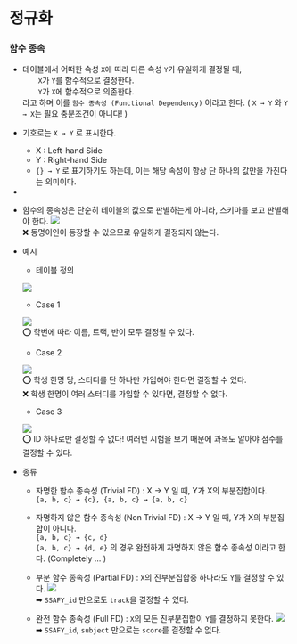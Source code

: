 # 정규화

### 함수 종속
- 테이블에서 어떠한 속성 `X`에 따라 다른 속성 `Y`가 유일하게 결정될 때, 
    <br>　　`X`가 `Y`를 함수적으로 결정한다. 
    <br>　　`Y`가 `X`에 함수적으로 의존한다.<br>
라고 하며 이를 `함수 종속성 (Functional Dependency)` 이라고 한다. ( `X → Y` 와 `Y → X`는 필요 충분조건이 아니다! )
- 기호로는 `X → Y` 로 표시한다.
    - X : Left-hand Side
    - Y : Right-hand Side
    - `{} → Y` 로 표기하기도 하는데, 이는 해당 속성이 항상 단 하나의 값만을 가진다는 의미이다.
- 
- 함수의 종속성은 단순히 테이블의 값으로 판별하는게 아니라, 스키마를 보고 판별해야 한다.
<img src="https://user-images.githubusercontent.com/70866410/230568988-413131ab-2b75-41a0-bc46-109a45d80c1b.png"><br>
    ❌ 동명이인이 등장할 수 있으므로 유일하게 결정되지 않는다.

- 예시
    - 테이블 정의

    <img src="https://user-images.githubusercontent.com/70866410/230568179-731c7f22-9abf-4140-b1db-b5764fc1f84e.png"><br>
    
    - Case 1

    <img src="https://user-images.githubusercontent.com/70866410/230570939-18faafb5-ac5c-4461-83cc-34e96b4a18c0.png"><br>
    ⭕ 학번에 따라 이름, 트랙, 반이 모두 결정될 수 있다.

    - Case 2
    
    <img src="https://user-images.githubusercontent.com/70866410/230571137-ac43f890-c759-4c1e-89f1-40f189081f2f.png"><br>
    ⭕ 학생 한명 당, 스터디를 단 하나만 가입해야 한다면 결정할 수 있다.<br>
    ❌ 학생 한명이 여러 스터디를 가입할 수 있다면, 결정할 수 없다.
    
    - Case 3

    <img src="https://user-images.githubusercontent.com/70866410/230571965-72b40ee9-0854-49e7-8faf-2160b4ee6551.png"><br>
    ⭕ ID 하나로만 결정할 수 없다! 여러번 시험을 보기 때문에 과목도 알아야 점수를 결정할 수 있다.<br>


- 종류
    - 자명한 함수 종속성 (Trivial FD) : X → Y 일 때, Y가 X의 부분집합이다.<br>
    `{a, b, c} → {c}, {a, b, c} → {a, b, c}`
    - 자명하지 않은 함수 종속성 (Non Trivial FD) : X → Y 일 때, Y가 X의 부분집합이 아니다.<br>
    `{a, b, c} → {c, d}`<br>
    `{a, b, c} → {d, e}` 의 경우 완전하게 자명하지 않은 함수 종속성 이라고 한다. (Completely ... )

    - 부분 함수 종속성 (Partial FD) : `X`의 진부분집합중 하나라도 `Y`를 결정할 수 있다.
    <img src="https://user-images.githubusercontent.com/70866410/230574792-24382b72-715d-491b-bb15-5155eacc4473.png"><br>
    ➡ `SSAFY_id` 만으로도 `track`을 결정할 수 있다.
    - 완전 함수 종속성 (Full FD) : `X`의 모든 진부분집합이 `Y`를 결정하지 못한다.
    <img src="https://user-images.githubusercontent.com/70866410/230575085-8c0cb3fd-5062-4775-bee6-65347d4f3351.png"><br>
    ➡ `SSAFY_id`, `subject` 만으로는 `score`를 결정할 수 없다.
